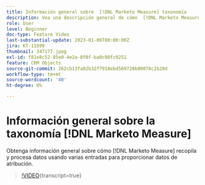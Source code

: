 ```yaml
---
title: Información general sobre  [!DNL Marketo Measure] taxonomía
description: Vea una descripción general de cómo  [!DNL Marketo Measure] recopila y procesa datos usando varias entradas para proporcionar datos de atribución.
role: User
level: Beginner
doc-type: Feature Video
last-substantial-update: 2023-01-06T00:00:00Z
jira: KT-11699
thumbnail: 347177.jpeg
exl-id: f81e8c52-85e0-4e2a-8f0f-ba0c00fc9251
feature: CRM Objects
source-git-commit: 262cb13fa02b32f7918ebd569720b80078c2b28d
workflow-type: tm+mt
source-wordcount: '40'
ht-degree: 0%

---
```


# Información general sobre la taxonomía [!DNL Marketo Measure]

Obtenga información general sobre cómo [!DNL Marketo Measure] recopila y procesa datos usando varias entradas para proporcionar datos de atribución.

>[!VIDEO](https://video.tv.adobe.com/v/3421342/?learn=on&captions=spa){transcript=true}
